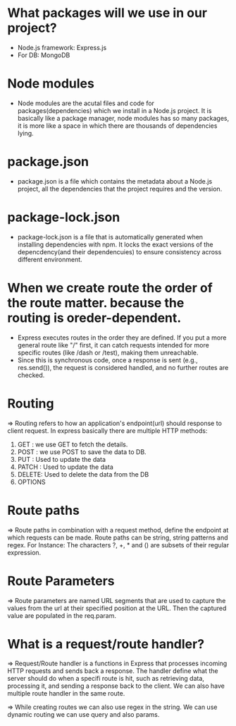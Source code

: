 # What packages will we use in our project?
- Node.js framework: Express.js
- For DB: MongoDB

# Node modules
- Node modules are the acutal files and code for packages(dependencies) which we install in a Node.js project. It is basically like a package manager, node modules has so many packages, it is more like a space in which there are thousands of dependencies lying.

# package.json
- package.json is a file which contains the metadata about a Node.js project, all the dependencies that the project requires and the version.

# package-lock.json
- package-lock.json is a file that is automatically generated when installing dependencies with npm. It locks the exact versions of the depencdency(and their dependencuies) to ensure consistency across different environment.

# When we create route the order of the route matter. because the routing is oreder-dependent. 
- Express executes routes in the order they are defined. If you put a more general route like "/" first, it can catch requests intended for more specific routes (like /dash or /test), making them unreachable.
- Since this is synchronous code, once a response is sent (e.g., res.send()), the request is considered handled, and no further routes are checked.

# Routing
=> Routing refers to how an application's endpoint(url) should response to client request. In express basically there are multiple HTTP methods:
1. GET : we use GET to fetch the details.
2. POST : we use POST to save the data to DB.
3. PUT : Used to update the data
4. PATCH : Used to update the data
5. DELETE: Used to delete the data from the DB
6. OPTIONS

# Route paths
=> Route paths in combination with a request method, define the endpoint at which requests can be made. Route paths can be string, string patterns and regex.
For Instance: The characters ?, +, * and () are subsets of their regular expression.

# Route Parameters
=> Route parameters are named URL segments that are used to capture the values from the url at their specified position at the URL. Then the captured value are populated in the req.param.

# What is a request/route handler?
=> Request/Route handler is a functions in Express that processes incoming HTTP requests and sends back a response. The handler define what the server should do when a specifi route is hit, such as retrieving data, processing it, and sending a response back to the client.
  We can also have multiple route handler in the same route.

=> While creating routes we can also use regex in the string. We can use dynamic routing we can use query and also params.